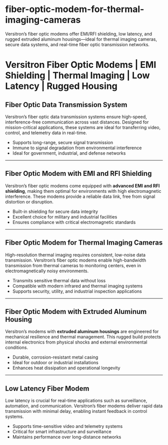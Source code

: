 # fiber-optic-modem-for-thermal-imaging-cameras
Versitron’s fiber optic modems offer EMI/RFI shielding, low latency, and rugged extruded aluminum housings—ideal for thermal imaging cameras, secure data systems, and real-time fiber optic transmission networks.

# Versitron Fiber Optic Modems | EMI Shielding | Thermal Imaging | Low Latency | Rugged Housing

## Fiber Optic Data Transmission System

Versitron’s fiber optic data transmission systems ensure high-speed, interference-free communication across vast distances. Designed for mission-critical applications, these systems are ideal for transferring video, control, and telemetry data in real-time.

- Supports long-range, secure signal transmission  
- Immune to signal degradation from environmental interference  
- Ideal for government, industrial, and defense networks  

---

## Fiber Optic Modem with EMI and RFI Shielding

Versitron’s fiber optic modems come equipped with **advanced EMI and RFI shielding**, making them optimal for environments with high electromagnetic interference. These modems provide a reliable data link, free from signal distortion or disruption.

- Built-in shielding for secure data integrity  
- Excellent choice for military and industrial facilities  
- Ensures compliance with critical electromagnetic standards  

---

## Fiber Optic Modem for Thermal Imaging Cameras

High-resolution thermal imaging requires consistent, low-noise data transmission. Versitron’s fiber optic modems enable high-bandwidth transmission from thermal cameras to monitoring centers, even in electromagnetically noisy environments.

- Transmits sensitive thermal data without loss  
- Compatible with modern infrared and thermal imaging systems  
- Supports security, utility, and industrial inspection applications  

---

## Fiber Optic Modem with Extruded Aluminum Housing

Versitron’s modems with **extruded aluminum housings** are engineered for mechanical resilience and thermal management. This rugged build protects internal electronics from physical shocks and external environmental conditions.

- Durable, corrosion-resistant metal casing  
- Ideal for outdoor or industrial installations  
- Enhances heat dissipation and operational longevity  

---

## Low Latency Fiber Modem

Low latency is crucial for real-time applications such as surveillance, automation, and communication. Versitron’s fiber modems deliver rapid data transmission with minimal delay, enabling instant feedback in control systems.

- Supports time-sensitive video and telemetry systems  
- Critical for smart infrastructure and surveillance  
- Maintains performance over long-distance networks  
